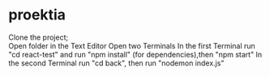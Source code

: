 # proektia
 
 
 Clone the project;                        
 Open folder in the Text Editor 
 Open two Terminals
 In the first Terminal run "cd react-test" and run "npm install" (for dependencies),then "npm start"
 In the second Terminal run "cd back", then run "nodemon index.js"
 

 
